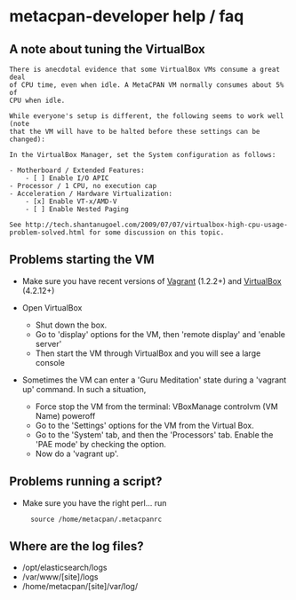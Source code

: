 # metacpan-developer help / faq

## A note about tuning the VirtualBox

    There is anecdotal evidence that some VirtualBox VMs consume a great deal
    of CPU time, even when idle. A MetaCPAN VM normally consumes about 5% of
    CPU when idle.

    While everyone's setup is different, the following seems to work well (note
    that the VM will have to be halted before these settings can be changed):

    In the VirtualBox Manager, set the System configuration as follows:

    - Motherboard / Extended Features:
        - [ ] Enable I/O APIC
    - Processor / 1 CPU, no execution cap
    - Acceleration / Hardware Virtualization:
        - [x] Enable VT-x/AMD-V
        - [ ] Enable Nested Paging

    See http://tech.shantanugoel.com/2009/07/07/virtualbox-high-cpu-usage-problem-solved.html for some discussion on this topic.

## Problems starting the VM

- Make sure you have recent versions of [Vagrant](http://www.vagrantup.com/downloads.html) (1.2.2+) and [VirtualBox](https://www.virtualbox.org/wiki/Downloads) (4.2.12+)

- Open VirtualBox
    - Shut down the box.
    - Go to 'display' options for the VM, then 'remote display' and 'enable server'
    - Then start the VM through VirtualBox and you will see a large console

- Sometimes the VM can enter a 'Guru Meditation' state during a 'vagrant up' command. In such a situation,
    - Force stop the VM from the terminal: VBoxManage controlvm (VM Name) poweroff
    - Go to the 'Settings' options for the VM from the Virtual Box.
    - Go to the 'System' tab, and then the 'Processors' tab. Enable the 'PAE mode' by checking the option.
    - Now do a 'vagrant up'.

## Problems running a script?

- Make sure you have the right perl... run

        source /home/metacpan/.metacpanrc

## Where are the log files?

- /opt/elasticsearch/logs
- /var/www/[site]/logs
- /home/metacpan/[site]/var/log/
